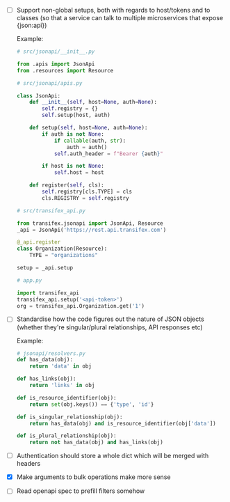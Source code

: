 - [ ] Support non-global setups, both with regards to host/tokens and to
  classes (so that a service can talk to multiple microservices that expose
  {json:api})

  Example:

  ```python
  # src/jsonapi/__init__.py

  from .apis import JsonApi
  from .resources import Resource
  ```

  ```python
  # src/jsonapi/apis.py

  class JsonApi:
      def __init__(self, host=None, auth=None):
          self.registry = {}
          self.setup(host, auth)

      def setup(self, host=None, auth=None):
          if auth is not None:
              if callable(auth, str):
                  auth = auth()
              self.auth_header = f"Bearer {auth}"

          if host is not None:
              self.host = host

      def register(self, cls):
          self.registry[cls.TYPE] = cls
          cls.REGISTRY = self.registry
  ```

  ```python
  # src/transifex_api.py

  from transifex.jsonapi import JsonApi, Resource
  _api = JsonApi('https://rest.api.transifex.com')

  @_api.register
  class Organization(Resource):
      TYPE = "organizations"

  setup = _api.setup
  ```

  ```python
  # app.py

  import transifex_api
  transifex_api.setup('<api-token>')
  org = transifex_api.Organization.get('1')
  ```

- [ ] Standardise how the code figures out the nature of JSON objects (whether
  they're singular/plural relationships, API responses etc)

  Example:

  ```python
  # jsonapi/resolvers.py
  def has_data(obj):
      return 'data' in obj

  def has_links(obj):
      return 'links' in obj

  def is_resource_identifier(obj):
      return set(obj.keys()) == {'type', 'id'}

  def is_singular_relationship(obj):
      return has_data(obj) and is_resource_identifier(obj['data'])

  def is_plural_relationship(obj):
      return not has_data(obj) and has_links(obj)
  ```

- [ ] Authentication should store a whole dict which will be merged with
  headers

- [x] Make arguments to bulk operations make more sense

- [ ] Read openapi spec to prefill filters somehow

